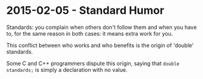 # 2015-02-05 - Standard Humor #

Standards: you complain when others don't follow them and when you have to,
for the same reason in both cases: it means extra work for you.

This conflict between who works and who benefits is the origin of 'double' standards.

Some C and C++ programmers dispute this origin, saying that `double standards;`
is simply a declaration with no value.
